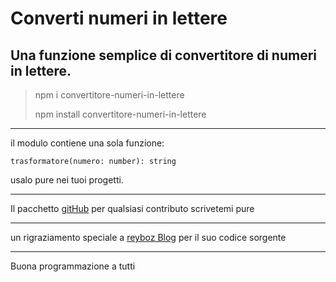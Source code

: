 # Converti numeri in lettere

## Una funzione semplice di convertitore di numeri in lettere.

> npm i convertitore-numeri-in-lettere
> 
> npm install convertitore-numeri-in-lettere

---

il modulo contiene una sola funzione:

`trasformatore(numero: number): string`

usalo pure nei tuoi progetti.

---

Il pacchetto [gitHub](https://github.com/Proibito/covertitore-numeri-in-lettere)
per qualsiasi contributo scrivetemi pure

---

un rigraziamento speciale a [reyboz Blog](https://blog.reyboz.it/tag/trasformare-numero-in-lettere-in-javascript/#js-code)
per il suo codice sorgente

---

Buona programmazione a tutti


